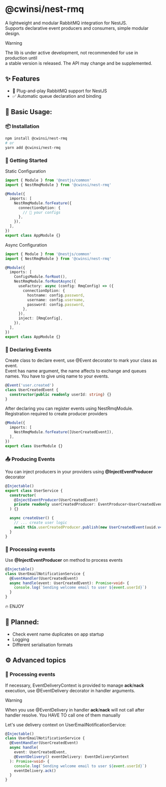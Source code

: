 # @cwinsi/nest-rmq

A lightweight and modular RabbitMQ integration for NestJS.  
Supports declarative event producers and consumers, simple modular design.


> [!WARNING]  
> The lib is under active development, not recommended for use in production until<br>
> a stable version is released. The API may change and be supplemented.

## ✨ Features

- 🔌 Plug-and-play RabbitMQ support for NestJS
- ✅ Automatic queue declaration and binding


## 🚧 Basic Usage:
### 📦 Installation

```bash
npm install @cwinsi/nest-rmq
# or
yarn add @cwinsi/nest-rmq
```


### 🚀 Getting Started

Static Configuration
```ts
import { Module } from '@nestjs/common'
import { NestRmqModule } from '@cwinsi/nest-rmq'

@Module({
  imports: [
    NestRmqModule.forFeature({
      connectionOption: {
        // 🔑 your configs
      },
    }),
  ],
})
export class AppModule {}
```


Async Configuration
```ts
import { Module } from '@nestjs/common'
import { NestRmqModule } from '@cwinsi/nest-rmq'

@Module({
  imports: [
    ConfigsModule.forRoot(),
    NestRmqModule.forRootAsync({
      useFactory: async (config: RmqConfig) => ({
        connectionOption: {
          hostname: config.password,
          username: config.username,
          password: config.password,
        },
      }),
      inject: [RmqConfig],
    }),
  ],
})
export class AppModule {}
```

### 🧨 Declaring Events
Create class to declare event, use @Event decorator to mark your class as event.<br>
Event has name argument, the name affects to exchange and queues names. You have to give uniq name to your events.

```ts
@Event('user.created')
class UserCreatedEvent {
  constructor(public readonly userId: string) {}
}
```
After declaring you can register events using NestRmqModule.<br>
Registration required to create producer providers
```ts
@Module({
  imports: [
    NestRmqModule.forFeature([UserCreatedEvent]),
  ],
})
export class UserModule {}
```

### 📤 Producing Events
You can inject producers in your providers using **@InjectEventProducer** decorator
```ts
@Injectable()
export class UserService {
  constructor(
    @InjectEventProducer(UserCreatedEvent)
    private readonly userCreatedProducer: EventProducer<UserCreatedEvent>,
  ) {}

  async createUser() {
    // ... create user logic
    await this.userCreatedProducer.publish(new UserCreatedEvent(uuid.v4()));
  }
}
```

### 📧 Processing events
Use **@InjectEventProducer** on method to process events
```ts
@Injectable()
class UserEmailNotificationService {
  @EventHandler(UserCreatedEvent)
  async handle(event: UserCreatedEvent): Promise<void> {
    console.log(`Sending welcome email to user ${event.userId}`)
  }
}
```

🔥 ENJOY

## 🚧 Planned:
- Check event name duplicates on app startup
- Logging
- Different serialisation formats


## ⚙️ Advanced topics
### 🚨 Processing events
If necessary, EventDeliveryContext is provided to manage **ack**/**nack** execution, use @EventDelivery decorator in handler arguments.
> [!WARNING]  
> When you use @EventDelivery in handler **ack**/**nack** will not call after handler resolve. You HAVE TO call one of them manually

Let's use delivery context on UserEmailNotificationService:
```ts
@Injectable()
class UserEmailNotificationService {
  @EventHandler(UserCreatedEvent)
  async handle(
    event: UserCreatedEvent,
    @EventDelivery() eventDelivery: EventDeliveryContext
  ): Promise<void> {
    console.log(`Sending welcome email to user ${event.userId}`)
    eventDelivery.ack()
  }
}
```